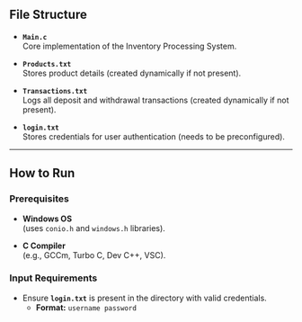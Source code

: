 ## File Structure

- **`Main.c`**  
  Core implementation of the Inventory Processing System.

- **`Products.txt`**  
  Stores product details (created dynamically if not present).

- **`Transactions.txt`**  
  Logs all deposit and withdrawal transactions (created dynamically if not present).

- **`login.txt`**  
  Stores credentials for user authentication (needs to be preconfigured).

---

## How to Run

### Prerequisites

- **Windows OS**  
  (uses `conio.h` and `windows.h` libraries).

- **C Compiler**  
  (e.g., GCCm, Turbo C, Dev C++, VSC).

### Input Requirements

- Ensure **`login.txt`** is present in the directory with valid credentials.  
  - **Format:** `username password`
